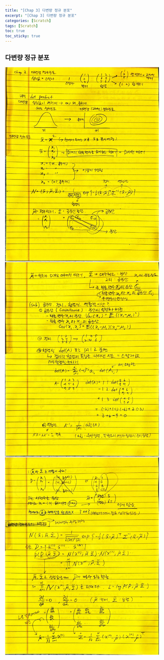 ```yaml
---
title: "[Chap 3] 다변량 정규 분포"
excerpt: "[Chap 3] 다변량 정규 분포"
categories: [Scratch]
tags: [Scratch]
toc: true
toc_sticky: true
---
```


## 다변량 정규 분포

![ch3_1](../../../assets/image/Scratch/ch3_1.jpg) <br>
![ch3_2](../../../assets/image/Scratch/ch3_2.jpg) <br>
![ch3_3](../../../assets/image/Scratch/ch3_3.jpg) <br>


